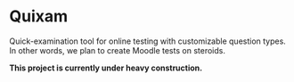 # Quixam

Quick-examination tool for online testing with customizable question types. In other words, we plan to create Moodle tests on steroids.

**This project is currently under heavy construction.**
